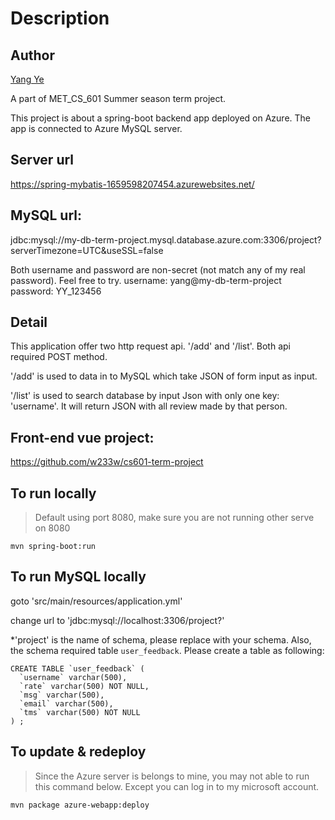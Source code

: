 # Description

## Author
[Yang Ye](https://github.com/w233w)

A part of MET_CS_601 Summer season term project.

This project is about a spring-boot backend app deployed on Azure. The app is connected to Azure MySQL server.

## Server url
https://spring-mybatis-1659598207454.azurewebsites.net/

## MySQL url:
jdbc:mysql://my-db-term-project.mysql.database.azure.com:3306/project?serverTimezone=UTC&useSSL=false

Both username and password are non-secret (not match any of my real password). Feel free to try.
username: yang@my-db-term-project
password: YY_123456

## Detail
This application offer two http request api. '/add' and '/list'. Both api required POST method.

'/add' is used to data in to MySQL which take JSON of form input as input.

'/list' is used to search database by input Json with only one key: 'username'. It will return JSON with all review made by that person.

## Front-end vue project:
https://github.com/w233w/cs601-term-project

## To run locally
> Default using port 8080, make sure you are not running other serve on 8080
```shell
mvn spring-boot:run
```

## To run MySQL locally
goto 'src/main/resources/application.yml'

change url to 'jdbc:mysql://localhost:3306/project?' 

*'project' is the name of schema, please replace with your schema. Also, the schema required table `user_feedback`. Please create a table as following: 
```mysql
CREATE TABLE `user_feedback` (
  `username` varchar(500),
  `rate` varchar(500) NOT NULL,
  `msg` varchar(500),
  `email` varchar(500),
  `tms` varchar(500) NOT NULL
) ;
```

## To update & redeploy
> Since the Azure server is belongs to mine, you may not able to run this command below. Except you can log in to my microsoft account.
```shell
mvn package azure-webapp:deploy
```
